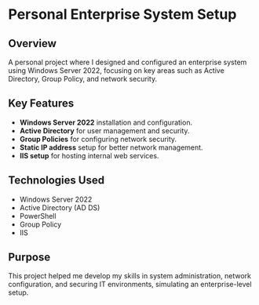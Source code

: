 # Personal Enterprise System Setup

## Overview
A personal project where I designed and configured an enterprise system using Windows Server 2022, focusing on key areas such as Active Directory, Group Policy, and network security.

## Key Features
- **Windows Server 2022** installation and configuration.
- **Active Directory** for user management and security.
- **Group Policies** for configuring network security.
- **Static IP address** setup for better network management.
- **IIS setup** for hosting internal web services.

## Technologies Used
- Windows Server 2022
- Active Directory (AD DS)
- PowerShell
- Group Policy
- IIS

## Purpose
This project helped me develop my skills in system administration, network configuration, and securing IT environments, simulating an enterprise-level setup.

